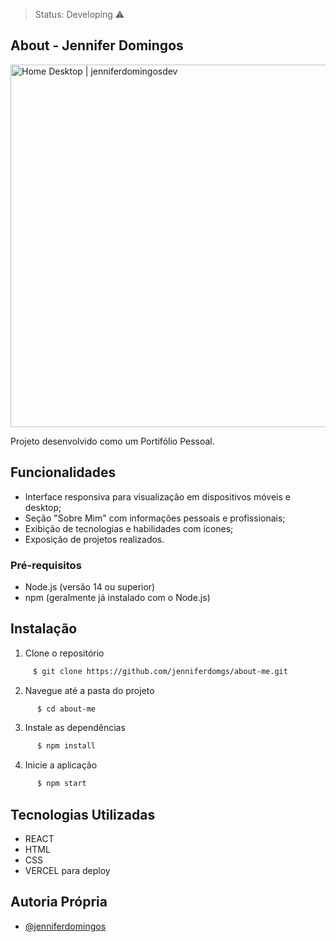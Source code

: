 
> Status: Developing ⚠️
## About - Jennifer Domingos

<img width="1348" height="580" alt="Home Desktop | jenniferdomingosdev" src="https://github.com/user-attachments/assets/b7dea511-a059-42cf-9432-a75c93816860" />

Projeto desenvolvido como um Portifólio Pessoal.


## Funcionalidades


- Interface responsiva para visualização em dispositivos móveis e desktop;
- Seção "Sobre Mim" com informações pessoais e profissionais;
- Exibição de tecnologias e habilidades com ícones;
- Exposição de projetos realizados.


### Pré-requisitos

- Node.js (versão 14 ou superior)
- npm (geralmente já instalado com o Node.js)

## Instalação

1. Clone o repositório

```bash
     $ git clone https://github.com/jenniferdomgs/about-me.git
```

2. Navegue até a pasta do projeto  
```bash
      $ cd about-me
```

3. Instale as dependências
```bash
      $ npm install
```

4. Inicie a aplicação
```bash
      $ npm start
```
    
## Tecnologias Utilizadas

- REACT
- HTML
- CSS
- VERCEL para deploy

## Autoria Própria
- [@jenniferdomingos](https://www.github.com/jenniferdomgs)
